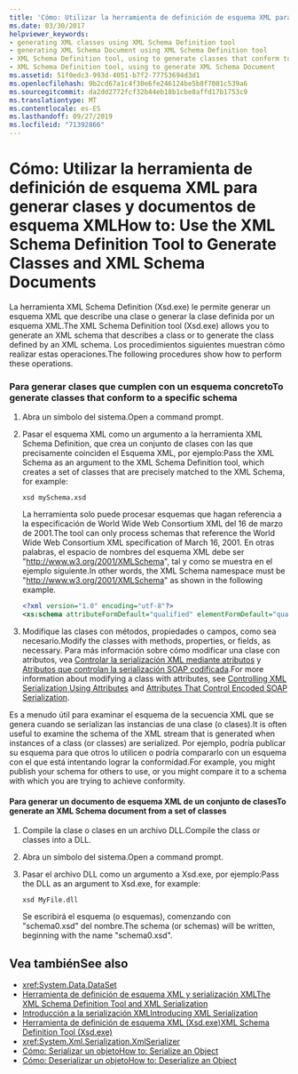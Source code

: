 ```yaml
---
title: 'Cómo: Utilizar la herramienta de definición de esquema XML para generar clases y documentos de esquema XML'
ms.date: 03/30/2017
helpviewer_keywords:
- generating XML classes using XML Schema Definition tool
- generating XML Schema Document using XML Schema Definition tool
- XML Schema Definition tool, using to generate classes that conform to specific schema
- XML Schema Definition tool, using to generate XML Schema Document
ms.assetid: 51f0edc3-993d-4051-b7f2-77753694d3d1
ms.openlocfilehash: 9b2cd67a1c4f30e6fe246124be5b8f7081c539a6
ms.sourcegitcommit: da2dd2772fcf32b44eb18b1cbe8affd17b1753c9
ms.translationtype: MT
ms.contentlocale: es-ES
ms.lasthandoff: 09/27/2019
ms.locfileid: "71392866"
---
```

# <a name="how-to-use-the-xml-schema-definition-tool-to-generate-classes-and-xml-schema-documents"></a><span data-ttu-id="d3a5c-102">Cómo: Utilizar la herramienta de definición de esquema XML para generar clases y documentos de esquema XML</span><span class="sxs-lookup"><span data-stu-id="d3a5c-102">How to: Use the XML Schema Definition Tool to Generate Classes and XML Schema Documents</span></span>
<span data-ttu-id="d3a5c-103">La herramienta XML Schema Definition (Xsd.exe) le permite generar un esquema XML que describe una clase o generar la clase definida por un esquema XML.</span><span class="sxs-lookup"><span data-stu-id="d3a5c-103">The XML Schema Definition tool (Xsd.exe) allows you to generate an XML schema that describes a class or to generate the class defined by an XML schema.</span></span> <span data-ttu-id="d3a5c-104">Los procedimientos siguientes muestran cómo realizar estas operaciones.</span><span class="sxs-lookup"><span data-stu-id="d3a5c-104">The following procedures show how to perform these operations.</span></span>  
  
### <a name="to-generate-classes-that-conform-to-a-specific-schema"></a><span data-ttu-id="d3a5c-105">Para generar clases que cumplen con un esquema concreto</span><span class="sxs-lookup"><span data-stu-id="d3a5c-105">To generate classes that conform to a specific schema</span></span>  
  
1. <span data-ttu-id="d3a5c-106">Abra un símbolo del sistema.</span><span class="sxs-lookup"><span data-stu-id="d3a5c-106">Open a command prompt.</span></span>  
  
2. <span data-ttu-id="d3a5c-107">Pasar el esquema XML como un argumento a la herramienta XML Schema Definition, que crea un conjunto de clases con las que precisamente coinciden el Esquema XML, por ejemplo:</span><span class="sxs-lookup"><span data-stu-id="d3a5c-107">Pass the XML Schema as an argument to the XML Schema Definition tool, which creates a set of classes that are precisely matched to the XML Schema, for example:</span></span>  
  
    ```console  
    xsd mySchema.xsd  
    ```  
  
     <span data-ttu-id="d3a5c-108">La herramienta solo puede procesar esquemas que hagan referencia a la especificación de World Wide Web Consortium XML del 16 de marzo de 2001.</span><span class="sxs-lookup"><span data-stu-id="d3a5c-108">The tool can only process schemas that reference the World Wide Web Consortium XML specification of March 16, 2001.</span></span> <span data-ttu-id="d3a5c-109">En otras palabras, el espacio de nombres del esquema XML debe ser "http://www.w3.org/2001/XMLSchema", tal y como se muestra en el ejemplo siguiente.</span><span class="sxs-lookup"><span data-stu-id="d3a5c-109">In other words, the XML Schema namespace must be "http://www.w3.org/2001/XMLSchema" as shown in the following example.</span></span>  
  
    ```xml  
    <?xml version="1.0" encoding="utf-8"?>  
    <xs:schema attributeFormDefault="qualified" elementFormDefault="qualified" targetNamespace="" xmlns:xs="http://www.w3.org/2001/XMLSchema">  
    ```  
  
3. <span data-ttu-id="d3a5c-110">Modifique las clases con métodos, propiedades o campos, como sea necesario.</span><span class="sxs-lookup"><span data-stu-id="d3a5c-110">Modify the classes with methods, properties, or fields, as necessary.</span></span> <span data-ttu-id="d3a5c-111">Para más información sobre cómo modificar una clase con atributos, vea [Controlar la serialización XML mediante atributos](../../../docs/standard/serialization/controlling-xml-serialization-using-attributes.md) y [Atributos que controlan la serialización SOAP codificada](../../../docs/standard/serialization/attributes-that-control-encoded-soap-serialization.md).</span><span class="sxs-lookup"><span data-stu-id="d3a5c-111">For more information about modifying a class with attributes, see [Controlling XML Serialization Using Attributes](../../../docs/standard/serialization/controlling-xml-serialization-using-attributes.md) and [Attributes That Control Encoded SOAP Serialization](../../../docs/standard/serialization/attributes-that-control-encoded-soap-serialization.md).</span></span>  
  
 <span data-ttu-id="d3a5c-112">Es a menudo útil para examinar el esquema de la secuencia XML que se genera cuando se serializan las instancias de una clase (o clases).</span><span class="sxs-lookup"><span data-stu-id="d3a5c-112">It is often useful to examine the schema of the XML stream that is generated when instances of a class (or classes) are serialized.</span></span> <span data-ttu-id="d3a5c-113">Por ejemplo, podría publicar su esquema para que otros lo utilicen o podría compararlo con un esquema con el que está intentando lograr la conformidad.</span><span class="sxs-lookup"><span data-stu-id="d3a5c-113">For example, you might publish your schema for others to use, or you might compare it to a schema with which you are trying to achieve conformity.</span></span>  
  
#### <a name="to-generate-an-xml-schema-document-from-a-set-of-classes"></a><span data-ttu-id="d3a5c-114">Para generar un documento de esquema XML de un conjunto de clases</span><span class="sxs-lookup"><span data-stu-id="d3a5c-114">To generate an XML Schema document from a set of classes</span></span>  
  
1. <span data-ttu-id="d3a5c-115">Compile la clase o clases en un archivo DLL.</span><span class="sxs-lookup"><span data-stu-id="d3a5c-115">Compile the class or classes into a DLL.</span></span>  
  
2. <span data-ttu-id="d3a5c-116">Abra un símbolo del sistema.</span><span class="sxs-lookup"><span data-stu-id="d3a5c-116">Open a command prompt.</span></span>  
  
3. <span data-ttu-id="d3a5c-117">Pasar el archivo DLL como un argumento a Xsd.exe, por ejemplo:</span><span class="sxs-lookup"><span data-stu-id="d3a5c-117">Pass the DLL as an argument to Xsd.exe, for example:</span></span>  
  
    ```console  
    xsd MyFile.dll  
    ```  
  
     <span data-ttu-id="d3a5c-118">Se escribirá el esquema (o esquemas), comenzando con "schema0.xsd" del nombre.</span><span class="sxs-lookup"><span data-stu-id="d3a5c-118">The schema (or schemas) will be written, beginning with the name "schema0.xsd".</span></span>  
  
## <a name="see-also"></a><span data-ttu-id="d3a5c-119">Vea también</span><span class="sxs-lookup"><span data-stu-id="d3a5c-119">See also</span></span>

- <xref:System.Data.DataSet>
- [<span data-ttu-id="d3a5c-120">Herramienta de definición de esquema XML y serialización XML</span><span class="sxs-lookup"><span data-stu-id="d3a5c-120">The XML Schema Definition Tool and XML Serialization</span></span>](../../../docs/standard/serialization/the-xml-schema-definition-tool-and-xml-serialization.md)
- [<span data-ttu-id="d3a5c-121">Introducción a la serialización XML</span><span class="sxs-lookup"><span data-stu-id="d3a5c-121">Introducing XML Serialization</span></span>](../../../docs/standard/serialization/introducing-xml-serialization.md)
- [<span data-ttu-id="d3a5c-122">Herramienta de definición de esquema XML (Xsd.exe)</span><span class="sxs-lookup"><span data-stu-id="d3a5c-122">XML Schema Definition Tool (Xsd.exe)</span></span>](../../../docs/standard/serialization/xml-schema-definition-tool-xsd-exe.md)
- <xref:System.Xml.Serialization.XmlSerializer>
- [<span data-ttu-id="d3a5c-123">Cómo: Serializar un objeto</span><span class="sxs-lookup"><span data-stu-id="d3a5c-123">How to: Serialize an Object</span></span>](../../../docs/standard/serialization/how-to-serialize-an-object.md)
- [<span data-ttu-id="d3a5c-124">Cómo: Deserializar un objeto</span><span class="sxs-lookup"><span data-stu-id="d3a5c-124">How to: Deserialize an Object</span></span>](../../../docs/standard/serialization/how-to-deserialize-an-object.md)
